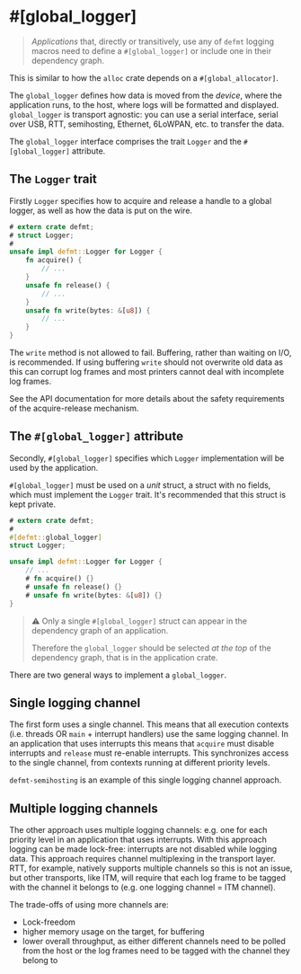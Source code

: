 # #[global_logger]

> *Applications* that, directly or transitively, use any of `defmt` logging macros need to define a `#[global_logger]` or include one in their dependency graph.

This is similar to how the `alloc` crate depends on a `#[global_allocator]`.

The `global_logger` defines how data is moved from the *device*, where the application runs, to the host, where logs will be formatted and displayed.
`global_logger` is transport agnostic: you can use a serial interface, serial over USB, RTT, semihosting, Ethernet, 6LoWPAN, etc. to transfer the data.

The `global_logger` interface comprises the trait `Logger` and the `#[global_logger]` attribute.

## The `Logger` trait

Firstly `Logger` specifies how to acquire and release a handle to a global logger, as well as how the data is put on the wire.

```rust
# extern crate defmt;
# struct Logger;
#
unsafe impl defmt::Logger for Logger {
    fn acquire() {
        // ...
    }
    unsafe fn release() {
        // ...
    }
    unsafe fn write(bytes: &[u8]) {
        // ...
    }
}
```

The `write` method is not allowed to fail.
Buffering, rather than waiting on I/O, is recommended.
If using buffering `write` should not overwrite old data as this can corrupt log frames and most printers cannot deal with incomplete log frames.

See the API documentation for more details about the safety requirements of the acquire-release mechanism.


## The `#[global_logger]` attribute

Secondly, `#[global_logger]` specifies which `Logger` implementation will be used by the application.

`#[global_logger]` must be used on a *unit* struct, a struct with no fields, which must implement the `Logger` trait.
It's recommended that this struct is kept private.

```rust
# extern crate defmt;
#
#[defmt::global_logger]
struct Logger;

unsafe impl defmt::Logger for Logger {
    // ...
    # fn acquire() {}
    # unsafe fn release() {}
    # unsafe fn write(bytes: &[u8]) {}
}
```

> ⚠️ Only a single `#[global_logger]` struct can appear in the dependency graph of an application.
>
> Therefore the `global_logger` should be selected *at the top* of the dependency graph, that is in the application crate.

There are two general ways to implement a `global_logger`.

## Single logging channel

The first form uses a single channel.
This means that all execution contexts (i.e. threads OR `main` + interrupt handlers) use the same logging channel.
In an application that uses interrupts this means that `acquire` must disable interrupts and `release` must re-enable interrupts.
This synchronizes access to the single channel, from contexts running at different priority levels.

`defmt-semihosting` is an example of this single logging channel approach.

## Multiple logging channels

The other approach uses multiple logging channels: e.g. one for each priority level in an application that uses interrupts.
With this approach logging can be made lock-free: interrupts are not disabled while logging data.
This approach requires channel multiplexing in the transport layer.
RTT, for example, natively supports multiple channels so this is not an issue, but other transports, like ITM, will require that each log frame to be tagged with the channel it belongs to (e.g. one logging channel = ITM channel).

The trade-offs of using more channels are:
- Lock-freedom
- higher memory usage on the target, for buffering
- lower overall throughput, as either different channels need to be polled from the host or the log frames need to be tagged with the channel they belong to
